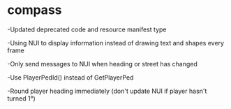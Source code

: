 # compass


-Updated deprecated code and resource manifest type

-Using NUI to display information instead of drawing text and shapes every frame

-Only send messages to NUI when heading or street has changed

-Use PlayerPedId() instead of GetPlayerPed

-Round player heading immediately (don't update NUI if player hasn't turned 1°)
